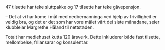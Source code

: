 47 tilsette har teke sluttpakke og 17 tilsette har teke gåvepensjon.

– Det at vi har kome i mål med nedbemanninga ved hjelp av frivilligheit er veldig bra, og det er det som har vore målet vårt dei siste månadane, seier klubbleiar Margrethe Håland til nettstaden.

Totalt har mediehuset kutta 120 årsverk. Dette inkluderer både fast tilsette, mellombelse, frilansarar og konsulentar.
